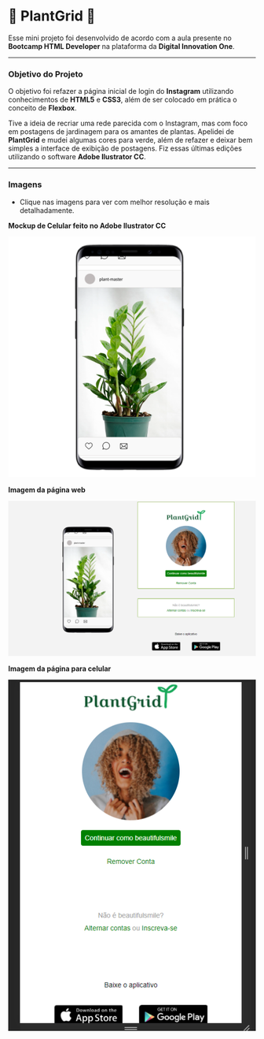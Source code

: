 # :seedling: PlantGrid :seedling:



Esse mini projeto foi desenvolvido de acordo com a aula presente no **Bootcamp HTML Developer** na plataforma da **Digital Innovation One**. 

---

### Objetivo do Projeto 
O objetivo foi refazer a página inicial de login do **Instagram** utilizando conhecimentos de **HTML5** e **CSS3**, além de ser colocado em prática o conceito de **Flexbox**.  

Tive a ideia de recriar uma rede parecida com o Instagram, mas com foco em postagens de jardinagem para os amantes de plantas. Apelidei de **PlantGrid** e mudei algumas cores para verde, além de refazer e deixar bem simples a interface de exibição de postagens. Fiz essas últimas edições utilizando o software **Adobe Ilustrator CC**.


---
### Imagens

- Clique nas imagens para ver com melhor resolução e mais detalhadamente.

**Mockup de Celular feito no Adobe Ilustrator CC**

<img src="https://github.com/sarahsoaressilva/PlantGrid/blob/master/img/foto_celular.png">

**Imagem da página web**

<img src="https://github.com/sarahsoaressilva/PlantGrid/blob/master/img/exibi%C3%A7%C3%A3o.PNG">


**Imagem da página para celular**

<img src="https://github.com/sarahsoaressilva/PlantGrid/blob/master/img/exibi%C3%A7%C3%A3o_responsiva.PNG">



